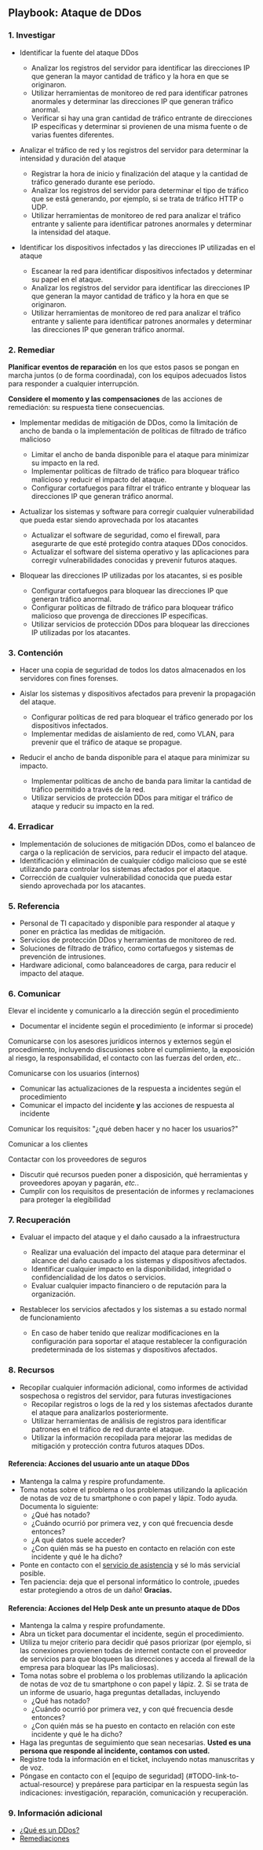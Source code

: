 ## Playbook: Ataque de DDos

### 1. Investigar

- Identificar la fuente del ataque DDos
  - Analizar los registros del servidor para identificar las direcciones IP que generan la mayor cantidad de tráfico y la hora en que se originaron.
  - Utilizar herramientas de monitoreo de red para identificar patrones anormales y determinar las direcciones IP que generan tráfico anormal.
  - Verificar si hay una gran cantidad de tráfico entrante de direcciones IP específicas y determinar si provienen de una misma fuente o de varias fuentes diferentes.

- Analizar el tráfico de red y los registros del servidor para determinar la intensidad y duración del ataque
  - Registrar la hora de inicio y finalización del ataque y la cantidad de tráfico generado durante ese período.
  - Analizar los registros del servidor para determinar el tipo de tráfico que se está generando, por ejemplo, si se trata de tráfico HTTP o UDP.
  - Utilizar herramientas de monitoreo de red para analizar el tráfico entrante y saliente para identificar patrones anormales y determinar la intensidad del ataque.

- Identificar los dispositivos infectados y las direcciones IP utilizadas en el ataque
  - Escanear la red para identificar dispositivos infectados y determinar su papel en el ataque.
  - Analizar los registros del servidor para identificar las direcciones IP que generan la mayor cantidad de tráfico y la hora en que se originaron.
  - Utilizar herramientas de monitoreo de red para analizar el tráfico entrante y saliente para identificar patrones anormales y determinar las direcciones IP que generan tráfico anormal.


### 2. Remediar

**Planificar eventos de reparación** en los que estos pasos se pongan en marcha juntos (o de forma coordinada), con los equipos adecuados listos para responder a cualquier interrupción.

**Considere el momento y las compensaciones** de las acciones de remediación: su respuesta tiene consecuencias.

- Implementar medidas de mitigación de DDos, como la limitación de ancho de banda o la implementación de políticas de filtrado de tráfico malicioso
  - Limitar el ancho de banda disponible para el ataque para minimizar su impacto en la red.
  - Implementar políticas de filtrado de tráfico para bloquear tráfico malicioso y reducir el impacto del ataque.
  - Configurar cortafuegos para filtrar el tráfico entrante y bloquear las direcciones IP que generan tráfico anormal.

- Actualizar los sistemas y software para corregir cualquier vulnerabilidad que pueda estar siendo aprovechada por los atacantes
  - Actualizar el software de seguridad, como el firewall, para asegurarte de que esté protegido contra ataques DDos conocidos.
  - Actualizar el software del sistema operativo y las aplicaciones para corregir vulnerabilidades conocidas y prevenir futuros ataques.

- Bloquear las direcciones IP utilizadas por los atacantes, si es posible
  - Configurar cortafuegos para bloquear las direcciones IP que generan tráfico anormal.
  - Configurar políticas de filtrado de tráfico para bloquear tráfico malicioso que provenga de direcciones IP específicas.
  - Utilizar servicios de protección DDos para bloquear las direcciones IP utilizadas por los atacantes.


### 3. Contención

- Hacer una copia de seguridad de todos los datos almacenados en los servidores con fines forenses.
- Aislar los sistemas y dispositivos afectados para prevenir la propagación del ataque.
  - Configurar políticas de red para bloquear el tráfico generado por los dispositivos infectados.
  - Implementar medidas de aislamiento de red, como VLAN, para prevenir que el tráfico de ataque se propague.

- Reducir el ancho de banda disponible para el ataque para minimizar su impacto.
  - Implementar políticas de ancho de banda para limitar la cantidad de tráfico permitido a través de la red.
  - Utilizar servicios de protección DDos para mitigar el tráfico de ataque y reducir su impacto en la red.


### 4. Erradicar

- Implementación de soluciones de mitigación DDos, como el balanceo de carga o la replicación de servicios, para reducir el impacto del ataque.
- Identificación y eliminación de cualquier código malicioso que se esté utilizando para controlar los sistemas afectados por el ataque.
- Corrección de cualquier vulnerabilidad conocida que pueda estar siendo aprovechada por los atacantes.

### 5. Referencia

- Personal de TI capacitado y disponible para responder al ataque y poner en práctica las medidas de mitigación.
- Servicios de protección DDos y herramientas de monitoreo de red.
- Soluciones de filtrado de tráfico, como cortafuegos y sistemas de prevención de intrusiones.
- Hardware adicional, como balanceadores de carga, para reducir el impacto del ataque.

### 6. Comunicar

Elevar el incidente y comunicarlo a la dirección según el procedimiento

- Documentar el incidente según el procedimiento (e informar si procede)

Comunicarse con los asesores jurídicos internos y externos según el procedimiento, incluyendo discusiones sobre el cumplimiento, la exposición al riesgo, la responsabilidad, el contacto con las fuerzas del orden, _etc._.

Comunicarse con los usuarios (internos)

- Comunicar las actualizaciones de la respuesta a incidentes según el procedimiento
- Comunicar el impacto del incidente **y** las acciones de respuesta al incidente

Comunicar los requisitos: "¿qué deben hacer y no hacer los usuarios?"  

Comunicar a los clientes

Contactar con los proveedores de seguros

- Discutir qué recursos pueden poner a disposición, qué herramientas y proveedores apoyan y pagarán, _etc._.
- Cumplir con los requisitos de presentación de informes y reclamaciones para proteger la elegibilidad

### 7. Recuperación

- Evaluar el impacto del ataque y el daño causado a la infraestructura
  - Realizar una evaluación del impacto del ataque para determinar el alcance del daño causado a los sistemas y dispositivos afectados.
  - Identificar cualquier impacto en la disponibilidad, integridad o confidencialidad de los datos o servicios.
  - Evaluar cualquier impacto financiero o de reputación para la organización.

- Restablecer los servicios afectados y los sistemas a su estado normal de funcionamiento
  - En caso de haber tenido que realizar modificaciones en la configuración para soportar el ataque restablecer la configuración predeterminada de los sistemas y dispositivos afectados.


### 8. Recursos

- Recopilar cualquier información adicional, como informes de actividad sospechosa o registros del servidor, para futuras investigaciones
  - Recopilar registros o logs de la red y los sistemas afectados durante el ataque para analizarlos posteriormente.
  - Utilizar herramientas de análisis de registros para identificar patrones en el tráfico de red durante el ataque.
  - Utilizar la información recopilada para mejorar las medidas de mitigación y protección contra futuros ataques DDos.


#### Referencia: Acciones del usuario ante un ataque DDos

- Mantenga la calma y respire profundamente.
- Toma notas sobre el problema o los problemas utilizando la aplicación de notas de voz de tu smartphone o con papel y lápiz.  Todo ayuda.  Documenta lo siguiente:
  - ¿Qué has notado?
  - ¿Cuándo ocurrió por primera vez, y con qué frecuencia desde entonces?
  - ¿A qué datos suele acceder?
  - ¿Con quién más se ha puesto en contacto en relación con este incidente y qué le ha dicho?
- Ponte en contacto con el [servicio de asistencia](#TODO-enlace-al-recurso) y sé lo más servicial posible.
- Ten paciencia: deja que el personal informático lo controle, ¡puedes estar protegiendo a otros de un daño!  **Gracias.**

#### Referencia: Acciones del Help Desk ante un presunto ataque de DDos

-  Mantenga la calma y respire profundamente.
- Abra un ticket para documentar el incidente, según el procedimiento.
- Utiliza tu mejor criterio para decidir qué pasos priorizar (por ejemplo, si las conexiones provienen todas de internet contacte con el proveedor de servicios para que bloqueen las direcciones y acceda al firewall de la empresa para bloquear las IPs maliciosas).
- Toma notas sobre el problema o los problemas utilizando la aplicación de notas de voz de tu smartphone o con papel y lápiz.  2. Si se trata de un informe de usuario, haga preguntas detalladas, incluyendo
  - ¿Qué has notado?
  - ¿Cuándo ocurrió por primera vez, y con qué frecuencia desde entonces?   
  -  ¿Con quién más se ha puesto en contacto en relación con este incidente y qué le ha dicho?
- Haga las preguntas de seguimiento que sean necesarias.  **Usted es una persona que responde al incidente, contamos con usted.**
- Registre toda la información en el ticket, incluyendo notas manuscritas y de voz.
-  Póngase en contacto con el [equipo de seguridad] (#TODO-link-to-actual-resource) y prepárese para participar en la respuesta según las indicaciones: investigación, reparación, comunicación y recuperación.

### 9. Información adicional

- [¿Qué es un DDos?](https://www.innovaciondigital360.com/cyber-security/ataque-DDos-que-es-como-se-hace-como-defenderse/)
- [Remediaciones]((https://www.innovaciondigital360.com/cyber-security/ataque-DDos-que-es-como-se-hace-como-defenderse/))

